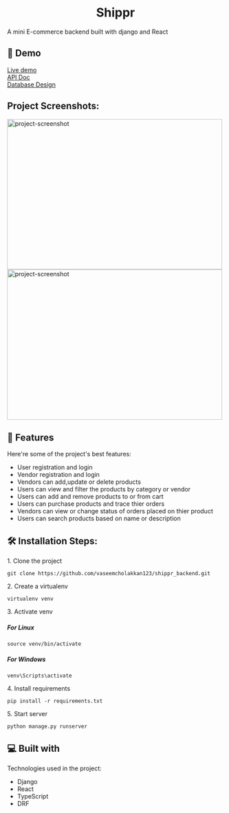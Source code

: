 <h1 align="center" id="title">Shippr</h1>

<p id="description">A mini E-commerce backend built with django and React</p>

<h2>🚀 Demo</h2>

[Live demo](dasd) <br>
[API Doc](https://documenter.getpostman.com/view/25947467/2s9Y5eNfJh) <br>
[Database Design](https://drawsql.app/teams/vaseem-1/diagrams/shippr-db)

<h2>Project Screenshots:</h2>

<img src="https://i.ibb.co/KjS1cXh/shippr1.png" alt="project-screenshot" width="500" height="350/">   <img src="https://i.ibb.co/BT5tpm9/shippr3.png" alt="project-screenshot" width="500" height="350/">

  
  
<h2>🧐 Features</h2>

Here're some of the project's best features:

*   User registration and login
*   Vendor registration and login
*   Vendors can add,update or delete products
*   Users can view and filter the products by category or vendor
*   Users can add and remove products to or from cart
*   Users can purchase products and trace thier orders
*   Vendors can view or change status of orders placed on thier product
*   Users can search products based on name or description

<h2>🛠️ Installation Steps:</h2>

<p>1. Clone the project</p>

```
git clone https://github.com/vaseemcholakkan123/shippr_backend.git
```

<p>2. Create a virtualenv</p>

```
virtualenv venv
```

<p>3. Activate venv</p>

##### For Linux
```
source venv/bin/activate
```
##### For Windows
```
venv\Scripts\activate
```

<p>4. Install requirements</p>

```
pip install -r requirements.txt
```

<p>5. Start server</p>

```
python manage.py runserver
```

  
  
<h2>💻 Built with</h2>

Technologies used in the project:

*   Django
*   React
*   TypeScript
*   DRF

